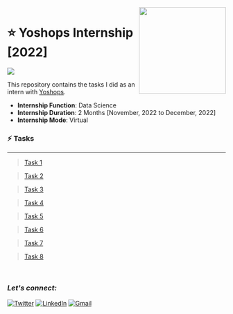 <img align="right" src="https://play-lh.googleusercontent.com/SnmQsl0Y2dyk4WzdcfHbSuHTBGjhonE5ndR3e-arl6UGDxTgYWZqMFbgeoVp5elwCA=w600-h300-pc0xffffff-pd" width="200">

# :star: Yoshops Internship [2022]
![](https://img.shields.io/badge/Tools-python%20%7C%20pandas%20%7C%20numpy%20%7C%20seaborn%20%7C%20matplotlib%20%7C%20Beautiful%20Soup-orange?style=for-the-badge)

This repository contains the tasks I did as an intern with [Yoshops](https://yoshops.com/t/internship).

- **Internship Function**: Data Science
- **Internship Duration**: 2 Months [November, 2022 to December, 2022]
- **Internship Mode**: Virtual

### :zap: Tasks

***

> [Task 1](https://mega.nz/folder/lkMWwCib#Oy0nYYgxvfN752BWU6hY7Q)

> [Task 2](https://mega.nz/folder/4wNTQLJR#c5JO-bh1rpOL7QnW7983UQ)

> [Task 3](https://mega.nz/folder/p0UxjSqB#nejwX_fxMJ2Iv4Z_3ZOWPw)

> [Task 4](https://mega.nz/folder/Y8cyiQhT#QZdCmgkfCCf65_FCyu2WZw)

> [Task 5](https://mega.nz/folder/AkESGBrI#J7zs3EtL1QsphhyKLYwe1g)

> [Task 6](https://mega.nz/folder/ExtUnZab#9GYno3E667arJafa62MhHA)

> [Task 7](https://mega.nz/folder/NxVizIDA#JUGkEpxbyF6PCc4DxcMLUA)

> [Task 8](https://mega.nz/folder/18VGAbZB#bS3TimzDKcyTbqwyD2eGJA)

<br>

### ***Let's connect:*** 
[![Twitter](https://img.shields.io/badge/Twitter-%231DA1F2.svg?style=for-the-badge&logo=Twitter&logoColor=white)](https://twitter.com/Phylorohitics) 
[![LinkedIn](https://img.shields.io/badge/linkedin-%230077B5.svg?style=for-the-badge&logo=linkedin&logoColor=white)](https://www.linkedin.com/in/rohit-rannavre) 
[![Gmail](https://img.shields.io/badge/Gmail-D14836?style=for-the-badge&logo=gmail&logoColor=white)](mailto:rohit.rannavre@gmail.com)
